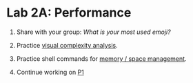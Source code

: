 # Lab 2A: Performance

1. Share with your group: *What is your most used emoji?*

2. Practice [visual complexity analysis](./big-o).

3. Practice shell commands for [memory / space management](./htop-df-ls).

4. Continue working on [P1](../p1)